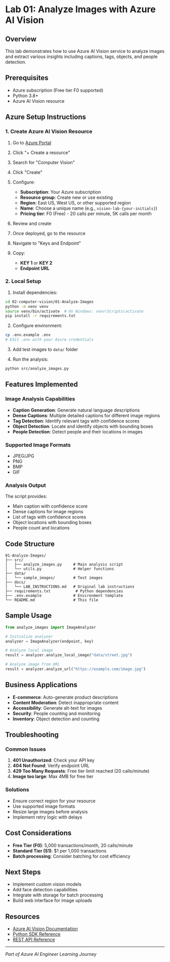 # Lab 01: Analyze Images with Azure AI Vision

## Overview
This lab demonstrates how to use Azure AI Vision service to analyze images and extract various insights including captions, tags, objects, and people detection.

## Prerequisites
- Azure subscription (Free tier F0 supported)
- Python 3.8+
- Azure AI Vision resource

## Azure Setup Instructions

### 1. Create Azure AI Vision Resource

1. Go to [Azure Portal](https://portal.azure.com)
2. Click "+ Create a resource"
3. Search for "Computer Vision" 
4. Click "Create"
5. Configure:
   - **Subscription**: Your Azure subscription
   - **Resource group**: Create new or use existing
   - **Region**: East US, West US, or other supported region
   - **Name**: Choose a unique name (e.g., `vision-lab-{your-initials}`)
   - **Pricing tier**: F0 (Free) - 20 calls per minute, 5K calls per month

6. Review and create
7. Once deployed, go to the resource
8. Navigate to "Keys and Endpoint"
9. Copy:
   - **KEY 1** or **KEY 2**
   - **Endpoint URL**

### 2. Local Setup

1. Install dependencies:
```bash
cd 02-computer-vision/01-Analyze-Images
python -m venv venv
source venv/bin/activate  # On Windows: venv\Scripts\activate
pip install -r requirements.txt
```

2. Configure environment:
```bash
cp .env.example .env
# Edit .env with your Azure credentials
```

3. Add test images to `data/` folder

4. Run the analysis:
```bash
python src/analyze_images.py
```

## Features Implemented

### Image Analysis Capabilities
- **Caption Generation**: Generate natural language descriptions
- **Dense Captions**: Multiple detailed captions for different image regions
- **Tag Detection**: Identify relevant tags with confidence scores
- **Object Detection**: Locate and identify objects with bounding boxes
- **People Detection**: Detect people and their locations in images

### Supported Image Formats
- JPEG/JPG
- PNG
- BMP
- GIF

### Analysis Output
The script provides:
- Main caption with confidence score
- Dense captions for image regions
- List of tags with confidence scores
- Object locations with bounding boxes
- People count and locations

## Code Structure
```
01-Analyze-Images/
├── src/
│   ├── analyze_images.py     # Main analysis script
│   └── utils.py              # Helper functions
├── data/
│   └── sample_images/        # Test images
├── docs/
│   └── LAB_INSTRUCTIONS.md   # Original lab instructions
├── requirements.txt           # Python dependencies
├── .env.example              # Environment template
└── README.md                 # This file
```

## Sample Usage

```python
from analyze_images import ImageAnalyzer

# Initialize analyzer
analyzer = ImageAnalyzer(endpoint, key)

# Analyze local image
result = analyzer.analyze_local_image("data/street.jpg")

# Analyze image from URL
result = analyzer.analyze_url("https://example.com/image.jpg")
```

## Business Applications
- **E-commerce**: Auto-generate product descriptions
- **Content Moderation**: Detect inappropriate content
- **Accessibility**: Generate alt-text for images
- **Security**: People counting and monitoring
- **Inventory**: Object detection and counting

## Troubleshooting

### Common Issues
1. **401 Unauthorized**: Check your API key
2. **404 Not Found**: Verify endpoint URL
3. **429 Too Many Requests**: Free tier limit reached (20 calls/minute)
4. **Image too large**: Max 4MB for free tier

### Solutions
- Ensure correct region for your resource
- Use supported image formats
- Resize large images before analysis
- Implement retry logic with delays

## Cost Considerations
- **Free Tier (F0)**: 5,000 transactions/month, 20 calls/minute
- **Standard Tier (S1)**: $1 per 1,000 transactions
- **Batch processing**: Consider batching for cost efficiency

## Next Steps
- Implement custom vision models
- Add face detection capabilities
- Integrate with storage for batch processing
- Build web interface for image uploads

## Resources
- [Azure AI Vision Documentation](https://docs.microsoft.com/azure/cognitive-services/computer-vision/)
- [Python SDK Reference](https://docs.microsoft.com/python/api/azure-ai-vision-imageanalysis/)
- [REST API Reference](https://westus.dev.cognitive.microsoft.com/docs/services/computer-vision-v3-2/operations/56f91f2e778daf14a499f21b)

---
*Part of Azure AI Engineer Learning Journey*